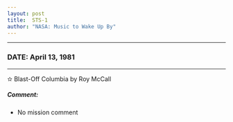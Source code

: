 ```yaml
---
layout: post
title:  STS-1
author: "NASA: Music to Wake Up By"
---
```


----
### DATE: April 13, 1981
----
✫ Blast-Off Columbia by Roy McCall

##### Comment:
* No mission comment
